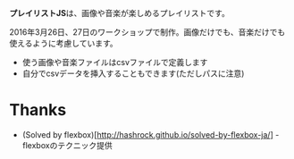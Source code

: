 **プレイリストJS**は、画像や音楽が楽しめるプレイリストです。

2016年3月26日、27日のワークショップで制作。画像だけでも、音楽だけでも使えるように考慮しています。

 - 使う画像や音楽ファイルはcsvファイルで定義します
 - 自分でcsvデータを挿入することもできます(ただしパスに注意)

# Thanks
 - (Solved by flexbox)[http://hashrock.github.io/solved-by-flexbox-ja/] - flexboxのテクニック提供